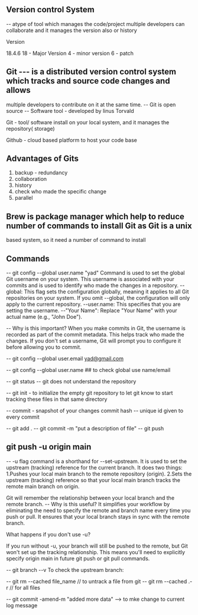 ## Version control System

-- atype of tool which manages the code/project
multiple developers can collaborate and it manages the version also
or history

Version

18.4.6
18 - Major Version
4  - minor version
6  - patch


## Git --- is a distributed version control system which tracks and source code changes and allows
multiple developers to contribute on it at the same time.
-- Git is open source
-- Software tool - developed by linus Torvald

Git - tool/ software install on your local system, and it manages the repository( storage)

Github -  cloud based platform to host your code base
## Advantages of Gits

1. backup - redundancy
2. collaboration
3. history
4. check who made the specific change
5. parallel

## Brew is package manager which help to reduce number of commands to install Git as Git is a unix
based system, so it need a number of command to install

## Commands

-- git config --global user.name "yad"
    Command is used to set the global Git username on your system. 
    This username is associated with your commits and is used to identify who made the changes in a repository.
    --global: This flag sets the configuration globally, meaning it applies to all Git repositories on your system. 
       If you omit --global, the configuration will only apply to the current repository.
    --user.name: This specifies that you are setting the username.
    --"Your Name": Replace "Your Name" with your actual name (e.g., "John Doe").

-- Why is this important?
   When you make commits in Git, the username is recorded as part of the commit metadata. 
   This helps track who made the changes.
   If you don't set a username, Git will prompt you to configure it before allowing you to commit.

-- git config --global user.email yad@gmail.com

-- git config --global user.name ## to check global use name/email

-- git status --  git does not understand the repository

-- git init - to initialize the empty git repository
   to let git know to start tracking these files in that same directory

-- commit - snapshot of your changes
   commit hash -- unique id given to every commit

-- git add .
-- git commit -m "put a description of file"
-- git push

## git push -u origin main 
-- -u flag command is a shorthand for --set-upstream. 
It is used to set the upstream (tracking) reference for the current branch.
It does two things:
1.Pushes your local main branch to the remote repository (origin).
2.Sets the upstream (tracking) reference so that your local main branch tracks the remote main branch on origin.

Git will remember the relationship between your local branch and the remote branch. 
 -- Why is this useful?
It simplifies your workflow by eliminating the need to specify the remote and branch name every time you push or pull.
It ensures that your local branch stays in sync with the remote branch.

What happens if you don't use -u?

If you run without -u, your branch will still be pushed to the remote, but Git won't set up the tracking relationship. 
This means you'll need to explicitly specify origin main in future git push or git pull commands.

-- git branch --v  To check the upstream branch:

-- git rm --cached file_name // to untrack a file from git
-- git rm --cached .-r // for all files

-- git commit -amend-m "added more data" --> to mke change to current log message
